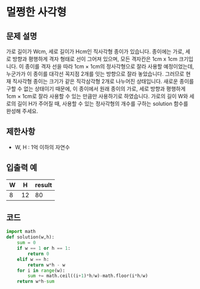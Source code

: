 # 멀쩡한 사각형

## 문제 설명

가로 길이가 Wcm, 세로 길이가 Hcm인 직사각형 종이가 있습니다. 종이에는 가로, 세로 방향과 평행하게 격자 형태로 선이 그어져 있으며, 모든 격자칸은 1cm x 1cm 크기입니다. 이 종이를 격자 선을 따라 1cm × 1cm의 정사각형으로 잘라 사용할 예정이었는데, 누군가가 이 종이를 대각선 꼭지점 2개를 잇는 방향으로 잘라 놓았습니다. 그러므로 현재 직사각형 종이는 크기가 같은 직각삼각형 2개로 나누어진 상태입니다. 새로운 종이를 구할 수 없는 상태이기 때문에, 이 종이에서 원래 종이의 가로, 세로 방향과 평행하게 1cm × 1cm로 잘라 사용할 수 있는 만큼만 사용하기로 하였습니다.
가로의 길이 W와 세로의 길이 H가 주어질 때, 사용할 수 있는 정사각형의 개수를 구하는 solution 함수를 완성해 주세요.

## 제한사항

- W, H : 1억 이하의 자연수

## 입출력 예

| W    | H    | result |
| ---- | ---- | ------ |
| 8    | 12   | 80     |

## 코드

```python
import math
def solution(w,h):
    sum = 0
    if w == 1 or h == 1:
        return 0
    elif w == h:
        return w*h - w 
    for i in range(w):
        sum += math.ceil((i+1)*h/w)-math.floor(i*h/w)
    return w*h-sum
```

